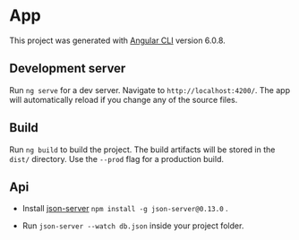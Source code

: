# App

This project was generated with [Angular CLI](https://github.com/angular/angular-cli) version 6.0.8.

## Development server

Run `ng serve` for a dev server. Navigate to `http://localhost:4200/`. The app will automatically reload if you change any of the source files.

## Build

Run `ng build` to build the project. The build artifacts will be stored in the `dist/` directory. Use the `--prod` flag for a production build.

## Api

* Install [json-server](https://github.com/typicode/json-server)  `npm install -g json-server@0.13.0` .

* Run `json-server --watch db.json` inside your project folder.




